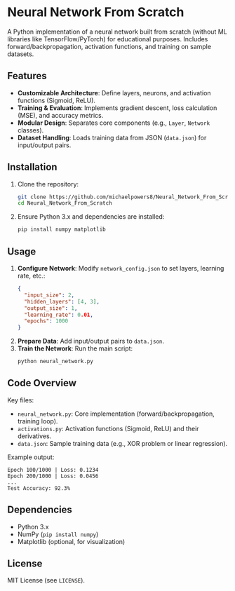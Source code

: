 # Neural Network From Scratch  

A Python implementation of a neural network built from scratch (without ML libraries like TensorFlow/PyTorch) for educational purposes. Includes forward/backpropagation, activation functions, and training on sample datasets.  

## Features  
- **Customizable Architecture**: Define layers, neurons, and activation functions (Sigmoid, ReLU).  
- **Training & Evaluation**: Implements gradient descent, loss calculation (MSE), and accuracy metrics.  
- **Modular Design**: Separates core components (e.g., `Layer`, `Network` classes).  
- **Dataset Handling**: Loads training data from JSON (`data.json`) for input/output pairs.  

## Installation  
1. Clone the repository:  
   ```bash  
   git clone https://github.com/michaelpowers8/Neural_Network_From_Scratch.git  
   cd Neural_Network_From_Scratch  
   ```  
2. Ensure Python 3.x and dependencies are installed:  
   ```bash  
   pip install numpy matplotlib  
   ```  

## Usage  
1. **Configure Network**: Modify `network_config.json` to set layers, learning rate, etc.:  
   ```json  
   {  
     "input_size": 2,  
     "hidden_layers": [4, 3],  
     "output_size": 1,  
     "learning_rate": 0.01,  
     "epochs": 1000  
   }  
   ```  
2. **Prepare Data**: Add input/output pairs to `data.json`.  
3. **Train the Network**: Run the main script:  
   ```bash  
   python neural_network.py  
   ```  

## Code Overview  
Key files:  
- `neural_network.py`: Core implementation (forward/backpropagation, training loop).  
- `activations.py`: Activation functions (Sigmoid, ReLU) and their derivatives.  
- `data.json`: Sample training data (e.g., XOR problem or linear regression).  

Example output:  
```  
Epoch 100/1000 | Loss: 0.1234  
Epoch 200/1000 | Loss: 0.0456  
...  
Test Accuracy: 92.3%  
```  

## Dependencies  
- Python 3.x  
- NumPy (`pip install numpy`)  
- Matplotlib (optional, for visualization)  

## License  
MIT License (see `LICENSE`).  